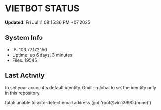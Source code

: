 # VIETBOT STATUS
**Updated**: Fri Jul 11 08:15:36 PM +07 2025

## System Info
- IP: 103.77.172.150
- Uptime: up 6 days, 3 minutes
- Files: 19545

## Last Activity

to set your account's default identity.
Omit --global to set the identity only in this repository.

fatal: unable to auto-detect email address (got 'root@vinh3690.(none)')
